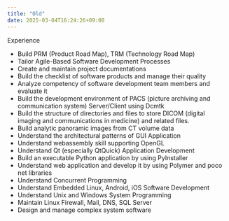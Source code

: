 ```yaml
---
title: "Old"
date: 2025-03-04T16:24:26+09:00
---
```


Experience 

* Build PRM (Product Road Map), TRM (Technology Road Map)
* Tailor Agile-Based Software Development Processes
* Create and maintain project documentations
* Build the checklist of software products and manage their quality
* Analyze competency of software development team members and evaluate it
* Build the development environment of PACS (picture archiving and communication system) Server/Client using Dcmtk
* Build the structure of directories and files to store DICOM (digital imaging and communications in medicine) and related files.
* Build analytic panoramic images from CT volume data
* Understand the architectural patterns of GUI Application
* Understand webassembly skill supporting OpenGL
* Understand Qt (especially QtQuick) Application Development
* Build an executable Python application by using PyInstaller
* Understand web application and develop it by using Polymer and poco net libraries
* Understand Concurrent Programming
* Understand Embedded Linux, Android, iOS Software Development
* Understand Unix and Windows System Programming
* Maintain Linux Firewall, Mail, DNS, SQL Server
* Design and manage complex system software

